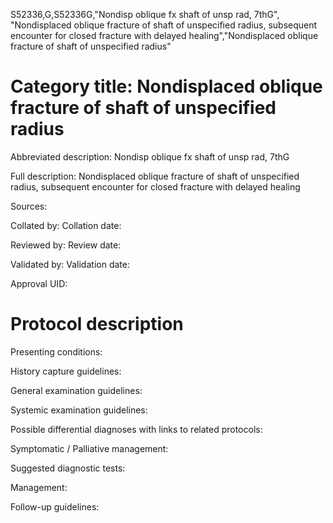 S52336,G,S52336G,"Nondisp oblique fx shaft of unsp rad, 7thG", "Nondisplaced oblique fracture of shaft of unspecified radius, subsequent encounter for closed fracture with delayed healing","Nondisplaced oblique fracture of shaft of unspecified radius"
# Category title: Nondisplaced oblique fracture of shaft of unspecified radius

Abbreviated description: Nondisp oblique fx shaft of unsp rad, 7thG

Full description: Nondisplaced oblique fracture of shaft of unspecified radius, subsequent encounter for closed fracture with delayed healing

Sources:

Collated by:
Collation date:

Reviewed by:
Review date:

Validated by:
Validation date:

Approval UID:

# Protocol description

Presenting conditions:

History capture guidelines:

General examination guidelines:

Systemic examination guidelines:

Possible differential diagnoses with links to related protocols:

Symptomatic / Palliative management:

Suggested diagnostic tests:

Management:

Follow-up guidelines:
